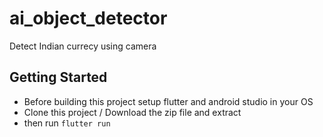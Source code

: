 # ai_object_detector

Detect Indian currecy using camera

## Getting Started

- Before building this project setup flutter and android studio in your OS
- Clone this project / Download the zip file and extract 
- then run `flutter run`
